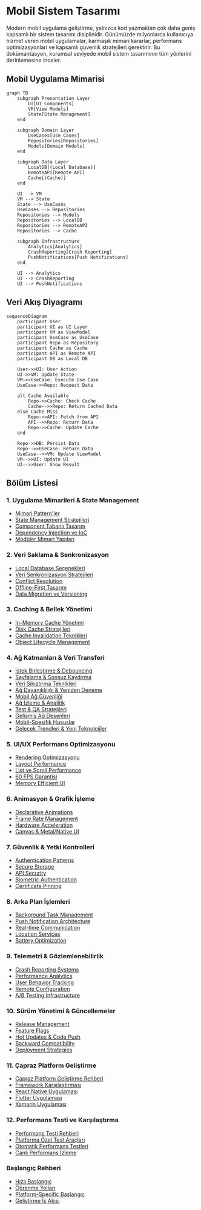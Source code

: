 # Mobil Sistem Tasarımı

Modern mobil uygulama geliştirme, yalnızca kod yazmaktan çok daha geniş kapsamlı bir sistem tasarımı disiplinidir. Günümüzde milyonlarca kullanıcıya hizmet veren mobil uygulamalar, karmaşık mimari kararlar, performans optimizasyonları ve kapsamlı güvenlik stratejileri gerektirir. Bu dokümantasyon, kurumsal seviyede mobil sistem tasarımının tüm yönlerini derinlemesine inceler.

## Mobil Uygulama Mimarisi

```mermaid
graph TB
    subgraph Presentation Layer
        UI[UI Components]
        VM[View Models]
        State[State Management]
    end
    
    subgraph Domain Layer
        UseCases[Use Cases]
        Repositories[Repositories]
        Models[Domain Models]
    end
    
    subgraph Data Layer
        LocalDB[(Local Database)]
        RemoteAPI[Remote API]
        Cache[(Cache)]
    end
    
    UI --> VM
    VM --> State
    State --> UseCases
    UseCases --> Repositories
    Repositories --> Models
    Repositories --> LocalDB
    Repositories --> RemoteAPI
    Repositories --> Cache
    
    subgraph Infrastructure
        Analytics[Analytics]
        CrashReporting[Crash Reporting]
        PushNotifications[Push Notifications]
    end
    
    UI --> Analytics
    UI --> CrashReporting
    UI --> PushNotifications
```

## Veri Akış Diyagramı

```mermaid
sequenceDiagram
    participant User
    participant UI as UI Layer
    participant VM as ViewModel
    participant UseCase as UseCase
    participant Repo as Repository
    participant Cache as Cache
    participant API as Remote API
    participant DB as Local DB

    User->>UI: User Action
    UI->>VM: Update State
    VM->>UseCase: Execute Use Case
    UseCase->>Repo: Request Data
    
    alt Cache Available
        Repo->>Cache: Check Cache
        Cache-->>Repo: Return Cached Data
    else Cache Miss
        Repo->>API: Fetch from API
        API-->>Repo: Return Data
        Repo->>Cache: Update Cache
    end
    
    Repo->>DB: Persist Data
    Repo-->>UseCase: Return Data
    UseCase-->>VM: Update ViewModel
    VM-->>UI: Update UI
    UI-->>User: Show Result
```

## Bölüm Listesi

### 1. Uygulama Mimarileri & State Management
- [Mimari Pattern'ler](/mobile/architecture/patterns)
- [State Management Stratejileri](/mobile/architecture/state-management)
- [Component Tabanlı Tasarım](/mobile/architecture/component-based)
- [Dependency Injection ve IoC](/mobile/architecture/dependency-injection)
- [Modüler Mimari Yapıları](/mobile/architecture/modular-architecture)

### 2. Veri Saklama & Senkronizasyon
- [Local Database Seçenekleri](/mobile/storage/local-databases)
- [Veri Senkronizasyon Stratejileri](/mobile/storage/sync-strategies)
- [Conflict Resolution](/mobile/storage/conflict-resolution)
- [Offline-First Tasarım](/mobile/storage/offline-first)
- [Data Migration ve Versioning](/mobile/storage/data-migration)

### 3. Caching & Bellek Yönetimi
- [In-Memory Cache Yönetimi](/mobile/performance/memory-cache)
- [Disk Cache Stratejileri](/mobile/performance/disk-cache)
- [Cache Invalidation Teknikleri](/mobile/performance/cache-invalidation)
- [Object Lifecycle Management](/mobile/performance/object-lifecycle)

### 4. Ağ Katmanları & Veri Transferi
- [İstek Birleştirme & Debouncing](/mobile/networking/batching-debouncing)
- [Sayfalama & Sonsuz Kaydırma](/mobile/networking/pagination)
- [Veri Sıkıştırma Teknikleri](/mobile/networking/compression)
- [Ağ Dayanıklılığı & Yeniden Deneme](/mobile/networking/resilience)
- [Mobil Ağ Güvenliği](/mobile/networking/security)
- [Ağ İzleme & Analitik](/mobile/networking/monitoring)
- [Test & QA Stratejileri](/mobile/networking/testing-qa)
- [Gelişmiş Ağ Desenleri](/mobile/networking/advanced-patterns)
- [Mobil-Spesifik Hususlar](/mobile/networking/mobile-considerations)
- [Gelecek Trendleri & Yeni Teknolojiler](/mobile/networking/future-trends)

### 5. UI/UX Performans Optimizasyonu
- [Rendering Optimizasyonu](/mobile/ui-performance/rendering)
- [Layout Performance](/mobile/ui-performance/layout)
- [List ve Scroll Performance](/mobile/ui-performance/list-performance)
- [60 FPS Garantisi](/mobile/ui-performance/fps-optimization)
- [Memory Efficient UI](/mobile/ui-performance/memory-efficient)

### 6. Animasyon & Grafik İşleme
- [Declarative Animations](/mobile/graphics/declarative-animations)
- [Frame Rate Management](/mobile/graphics/frame-rate-management)
- [Hardware Acceleration](/mobile/graphics/hardware-acceleration)
- [Canvas & Metal/Native UI](/mobile/graphics/canvas-metal-native)

### 7. Güvenlik & Yetki Kontrolleri
- [Authentication Patterns](/mobile/security/authentication)
- [Secure Storage](/mobile/security/secure-storage)
- [API Security](/mobile/security/api-security)
- [Biometric Authentication](/mobile/security/biometric-auth)
- [Certificate Pinning](/mobile/security/certificate-pinning)

### 8. Arka Plan İşlemleri
- [Background Task Management](/mobile/background/task-management)
- [Push Notification Architecture](/mobile/background/push-notifications)
- [Real-time Communication](/mobile/background/real-time)
- [Location Services](/mobile/background/location-services)
- [Battery Optimization](/mobile/background/battery-optimization)

### 9. Telemetri & Gözlemlenebilirlik
- [Crash Reporting Systems](/mobile/observability/crash-reporting)
- [Performance Analytics](/mobile/observability/performance-analytics)
- [User Behavior Tracking](/mobile/observability/user-tracking)
- [Remote Configuration](/mobile/observability/remote-config)
- [A/B Testing Infrastructure](/mobile/observability/ab-testing)

### 10. Sürüm Yönetimi & Güncellemeler
- [Release Management](/mobile/versioning/release-management)
- [Feature Flags](/mobile/versioning/feature-flags)
- [Hot Updates & Code Push](/mobile/versioning/hot-updates)
- [Backward Compatibility](/mobile/versioning/backward-compatibility)
- [Deployment Strategies](/mobile/versioning/deployment-strategies)

### 11. Çapraz Platform Geliştirme
- [Çapraz Platform Geliştirme Rehberi](/mobile/cross-platform-development-guide)
- [Framework Karşılaştırması](/mobile/cross-platform-development#framework-karşılaştırması)
- [React Native Uygulaması](/mobile/cross-platform-development#react-native-uygulaması)
- [Flutter Uygulaması](/mobile/cross-platform-development#flutter-uygulaması)
- [Xamarin Uygulaması](/mobile/cross-platform-development#xamarin-uygulaması)

### 12. Performans Testi ve Karşılaştırma
- [Performans Testi Rehberi](/mobile/performance-testing)
- [Platforma Özel Test Araçları](/mobile/performance-testing#platforma-özel-test-araçları)
- [Otomatik Performans Testleri](/mobile/performance-testing#otomatik-performans-testleri)
- [Canlı Performans İzleme](/mobile/performance-testing#canlı-performans-izleme)

### Başlangıç Rehberi
- [Hızlı Başlangıç](/mobile/getting-started)
- [Öğrenme Yolları](/mobile/getting-started#learning-path)
- [Platform-Specific Başlangıç](/mobile/getting-started#platform-specific-quick-starts)
- [Geliştirme İş Akışı](/mobile/getting-started#development-workflow)
